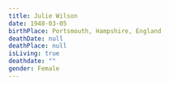 ```yaml
---
title: Julie Wilson
date: 1948-03-05
birthPlace: Portsmouth, Hampshire, England
deathDate: null
deathPlace: null
isLiving: true
deathdate: ""
gender: Female
---
```

